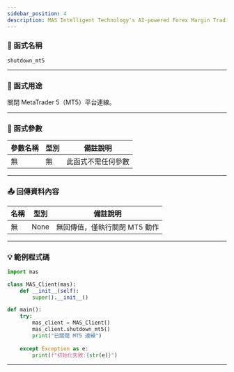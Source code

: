```yaml
---
sidebar_position: 4
description: MAS Intelligent Technology's AI-powered Forex Margin Trading Platform with full MetaTrader MT5 broker integration allows investors to generate automated trading strategies simply by entering text. Supports instant backtesting,real-time data synchronization,and seamless multi-broker switching. No coding experience required to easily launch AI automated trading,optimize strategies,and reduce market risk. Designed for both individual traders and financial institutions with standardized MetaTrader MT5-compatible APIs,automated backtesting,and quantitative strategy optimization to help enterprises deploy stable and efficient trading solutions quickly.
---
```


### 🧩 函式名稱

`shutdown_mt5`

---

### 🎯 函式用途

關閉 MetaTrader 5（MT5）平台連線。  

---

### 🔧 函式參數

| 參數名稱 | 型別 | 備註說明     |
|----------|------|--------------|
| 無       | 無   | 此函式不需任何參數 |

---

### 📤 回傳資料內容

| 名稱   | 型別 | 備註說明                 |
|--------|------|--------------------------|
| 無     | None | 無回傳值，僅執行關閉 MT5 動作 |

---

### 💡 範例程式碼

```python
import mas

class MAS_Client(mas):
    def __init__(self):
        super().__init__()

def main():
    try:
        mas_client = MAS_Client()
        mas_client.shutdown_mt5()
        print("已關閉 MT5 連線")
            
    except Exception as e:
        print(f"初始化失敗:{str(e)}")
```
---